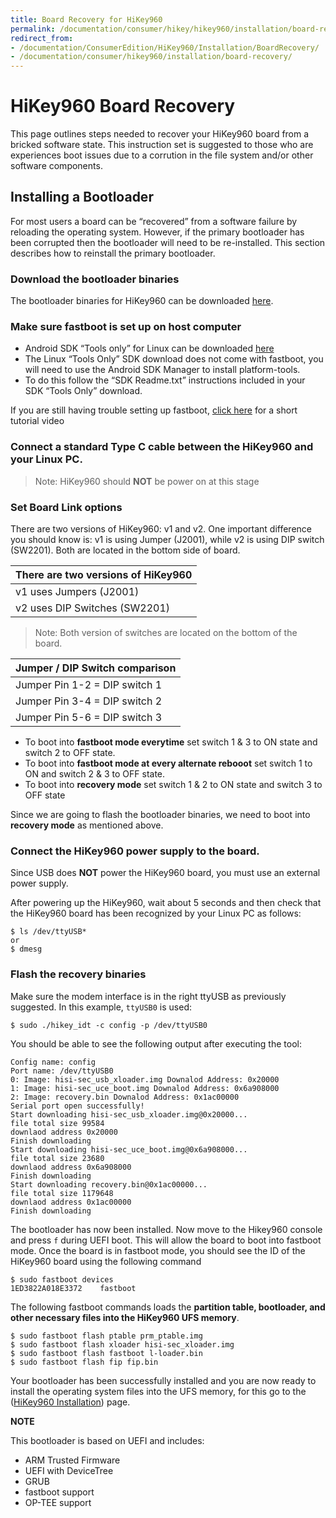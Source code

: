 ```yaml
---
title: Board Recovery for HiKey960
permalink: /documentation/consumer/hikey/hikey960/installation/board-recovery/
redirect_from:
- /documentation/ConsumerEdition/HiKey960/Installation/BoardRecovery/
- /documentation/consumer/hikey960/installation/board-recovery/
---
```

# HiKey960 Board Recovery

This page outlines steps needed to recover your HiKey960 board from a bricked
software state. This instruction set is suggested to those who are experiences
boot issues due to a corrution in the file system and/or other software
components.

## Installing a Bootloader

For most users a board can be “recovered” from a software failure by reloading
the operating system. However, if the primary bootloader has been corrupted
then the bootloader will need to be re-installed. This section describes how
to reinstall the primary bootloader.

### Download the bootloader binaries

The bootloader binaries for HiKey960 can be downloaded
[here](http://snapshots.linaro.org/reference-platform/components/uefi-staging/latest/hikey960/release/).

### Make sure fastboot is set up on host computer

- Android SDK “Tools only” for Linux can be downloaded <a href="http://developer.android.com/sdk" target="_blank">here</a>
- The Linux “Tools Only” SDK download does not come with fastboot, you will need to use the Android SDK Manager to install platform-tools.
- To do this follow the “SDK Readme.txt” instructions included in your SDK “Tools Only” download.

If you are still having trouble setting up fastboot, <a href="https://youtu.be/W_zlydVBftA" target="_blank">click here</a> for a short tutorial video

### Connect a standard Type C cable between the HiKey960 and your Linux PC.

> Note: HiKey960 should **NOT** be power on at this stage

### Set Board Link options

There are two versions of HiKey960: v1 and v2. One important difference you
should know is: v1 is using Jumper (J2001), while v2 is using DIP
switch (SW2201). Both are located in the bottom side of board.

There are two versions of HiKey960  |
----------------------------------- |
v1 uses Jumpers (J2001)             |
v2 uses DIP Switches (SW2201)       |

> Note: Both version of switches are located on the bottom of the board.

Jumper / DIP Switch comparison                    |
------------------------------------------------- |
Jumper Pin 1-2 = DIP switch 1                     |
Jumper Pin 3-4 = DIP switch 2                     |
Jumper Pin 5-6 = DIP switch 3                     |

- To boot into **fastboot mode everytime** set switch 1 & 3 to ON state
  and switch 2 to OFF state.
- To boot into **fastboot mode at every alternate rebooot** set switch 1
  to ON and switch 2 & 3 to OFF state.
- To boot into **recovery mode** set switch 1 & 2 to ON state and switch 3
  to OFF state

Since we are going to flash the bootloader binaries, we need to boot into
**recovery mode** as mentioned above.

### Connect the HiKey960 power supply to the board.

Since USB does **NOT** power the HiKey960 board, you must use an external
power supply.

After powering up the HiKey960, wait about 5 seconds and then check that
the HiKey960 board has been recognized by your Linux PC as follows:

```
$ ls /dev/ttyUSB*
or
$ dmesg
```

### Flash the recovery binaries

Make sure the modem interface is in the right ttyUSB as previously suggested. In this example, `ttyUSB0` is used:

```
$ sudo ./hikey_idt -c config -p /dev/ttyUSB0
```

You should be able to see the following output after executing the tool:

```
Config name: config
Port name: /dev/ttyUSB0
0: Image: hisi-sec_usb_xloader.img Downalod Address: 0x20000
1: Image: hisi-sec_uce_boot.img Downalod Address: 0x6a908000
2: Image: recovery.bin Downalod Address: 0x1ac00000
Serial port open successfully!
Start downloading hisi-sec_usb_xloader.img@0x20000...
file total size 99584
downlaod address 0x20000
Finish downloading
Start downloading hisi-sec_uce_boot.img@0x6a908000...
file total size 23680
downlaod address 0x6a908000
Finish downloading
Start downloading recovery.bin@0x1ac00000...
file total size 1179648
downlaod address 0x1ac00000
Finish downloading
```

The bootloader has now been installed. Now move to the Hikey960 console
and press `f` during UEFI boot. This will allow the board to boot into
fastboot mode. Once the board is in fastboot mode, you should see the ID
of the HiKey960 board using the following command
```
$ sudo fastboot devices
1ED3822A018E3372	fastboot
```

The following fastboot commands loads the **partition table, bootloader,
and other necessary files into the HiKey960 UFS memory**.

```
$ sudo fastboot flash ptable prm_ptable.img
$ sudo fastboot flash xloader hisi-sec_xloader.img
$ sudo fastboot flash fastboot l-loader.bin
$ sudo fastboot flash fip fip.bin
```

Your bootloader has been successfully installed and you are now ready to
install the operating system files into the UFS memory, for this go to
the ([HiKey960 Installation](README.md)) page.

**NOTE**

This bootloader is based on UEFI and includes:
- ARM Trusted Firmware
- UEFI with DeviceTree
- GRUB
- fastboot support
- OP-TEE support
